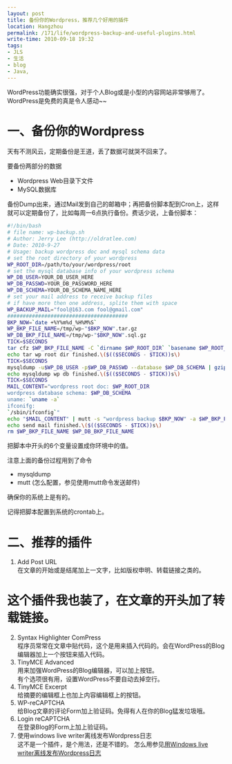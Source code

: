 ```yaml
---
layout: post
title: 备份你的Wordpress，推荐几个好用的插件
location: Hangzhou
permalink: /171/life/wordpress-backup-and-useful-plugins.html
write-time: 2010-09-18 19:32
tags:
- JLS
- 生活
- blog
- Java,
---
```


WordPress功能确实很强，对于个人Blog或是小型的内容网站非常够用了。WordPress是免费的真是令人感动~~

一、备份你的Wordpress
===============================

天有不测风云，定期备份是王道，丢了数据可就哭不回来了。

要备份两部分的数据

- Wordpress Web目录下文件
- MySQL数据库

备份Dump出来，通过Mail发到自己的邮箱中；再把备份脚本配到Cron上，这样就可以定期备份了，比如每周一6点执行备份。费话少说，上备份脚本：

```bash
#!/bin/bash
# file name: wp-backup.sh
# Author: Jerry Lee (http://oldratlee.com)
# Date: 2010-9-27
# Usage: backup wordpress doc and mysql schema data
# set the root directory of your wordpress
WP_ROOT_DIR=/path/to/your/wordpress/root
# set the mysql database info of your wordpress schema
WP_DB_USER=YOUR_DB_USER_HERE
WP_DB_PASSWD=YOUR_DB_PASSWORD_HERE
WP_DB_SCHEMA=YOUR_DB_SCHEMA_NAME_HERE
# set your mail address to receive backup files
# if have more then one address, splite them with space
WP_BACKUP_MAIL="fool@163.com fool@gmail.com"
#######################################
BKP_NOW=`date +%Y%m%d_%H%M%S`
WP_BKP_FILE_NAME=/tmp/wp-"$BKP_NOW".tar.gz
WP_DB_BKP_FILE_NAME=/tmp/wp-"$BKP_NOW".sql.gz
TICK=$SECONDS
tar cfz $WP_BKP_FILE_NAME -C `dirname $WP_ROOT_DIR` `basename $WP_ROOT_DIR`
echo tar wp root dir finished.\($(($SECONDS - $TICK))s\)
TICK=$SECONDS
mysqldump -u$WP_DB_USER -p$WP_DB_PASSWD --database $WP_DB_SCHEMA | gzip > $WP_DB_BKP_FILE_NAME
echo mysqldump wp db finished.\($(($SECONDS - $TICK))s\)
TICK=$SECONDS
MAIL_CONTENT="wordpress root doc: $WP_ROOT_DIR
wordpress database schema: $WP_DB_SCHEMA
uname: `uname -a`
ifconifg:
`/sbin/ifconfig`"
echo "$MAIL_CONTENT" | mutt -s "wordpress backup $BKP_NOW" -a $WP_BKP_FILE_NAME -a $WP_DB_BKP_FILE_NAME -- $WP_BACKUP_MAIL
echo send mail finished.\($(($SECONDS - $TICK))s\)
rm $WP_BKP_FILE_NAME $WP_DB_BKP_FILE_NAME
```

把脚本中开头的6个变量设置成你环境中的值。

注意上面的备份过程用到了命令

- mysqldump
- mutt (怎么配置，参见使用mutt命令发送邮件)

确保你的系统上是有的。

记得把脚本配置到系统的crontab上。

二、推荐的插件
========================

1. Add Post URL  
在文章的开始或是结尾加上一文字，比如版权申明、转载链接之类的。  
# 这个插件我也装了，在文章的开头加了转载链接。
2. Syntax Highlighter ComPress  
程序员常常在文章中贴代码，这个是用来插入代码的。会在WordPress的Blog编辑器加上一个按钮来插入代码。
3. TinyMCE Advanced  
用来加强WordPress的Blog编辑器，可以加上按钮。  
有个选项很有用，设置WordPress不要自动去掉空行。
4. TinyMCE Excerpt   
给摘要的编辑框上也加上内容编辑框上的按钮。
5. WP-reCAPTCHA    
给Blog文章的评论Form加上验证码。免得有人在你的Blog猛发垃圾哦。
6. Login reCAPTCHA   
在登录Blog的Form上加上验证码。
7. 使用windows live writer离线发布Wordpress日志  
这不是一个插件，是个用法，还是不错的。 怎么用参见[用Windows live writer离线发布Wordpress日志](http://chenjinghua.net/windows-live-writer-for-wordpress-314.html)
